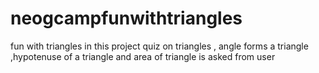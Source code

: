 # neogcampfunwithtriangles
fun with triangles
in this project quiz on triangles , angle forms  a triangle ,hypotenuse of a triangle and area of triangle is asked from user
